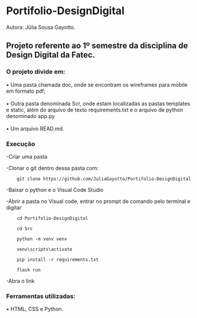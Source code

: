 # Portifolio-DesignDigital
<p> Autora:  Júlia Sousa Gayotto. </p>
<h2> Projeto referente ao 1º semestre da disciplina de Design Digital da Fatec. </h2>
<h3> O projeto divide em: </h3>
<p>•	Uma pasta chamada doc, onde se encontram os wireframes para mobile em formato pdf;
  <br>
  <br>
•	Outra pasta denominada Scr, onde estam localizadas as pastas templates e static, além do arquivo de texto requirements.txt e o arquivo de python denominado app.py
  <br>
  <br>
    •	Um arquivo READ.md. </p>
<h3>Execução</h3>
-Criar uma pasta

-Clonar o git dentro dessa pasta com:

```console 
	git clone https://github.com/JuliaGayotto/Portifolio-DesignDigital
```

-Baixar o python e o Visual Code Studio 

-Abrir a pasta no Visual code, entrar no prompt de comando pelo terminal e digitar 

```console 
	cd Portifolio-DesignDigital
```

```console 
	cd Src
```

```console 
	python -m venv venv
```

```console 
	venv\scripts\activate
```

```console 
	pip install -r requirements.txt
```

```console 
	flask run
```
-Abra o link

<h3> Ferramentas utilizadas: </h3>
<p> • HTML, CSS e Python.</p>







